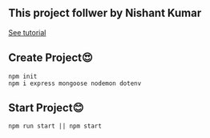 ## This project follwer by **Nishant Kumar**

[See tutorial](https://www.freecodecamp.org/news/build-a-restful-api-using-node-express-and-mongodb/)

## **Create Project😍**

```
npm init
npm i express mongoose nodemon dotenv
```

## **Start Project😊**

```
npm run start || npm start
```
